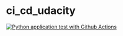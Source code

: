 # ci_cd_udacity
[![Python application test with Github Actions](https://github.com/Shanjiv/ci_cd_udacity/actions/workflows/pythonapp.yml/badge.svg)](https://github.com/Shanjiv/ci_cd_udacity/actions/workflows/pythonapp.yml)
